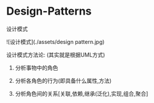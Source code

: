 # Design-Patterns
设计模式

![设计模式](./assets/design pattern.jpg)


设计模式方法论:  (其实就是根据UML方式)

1. 分析事物中的角色

2. 分析各角色的行为(即具备什么属性,方法)

3. 分析角色间的关系[关联,依赖,继承(泛化),实现,组合,聚合]
